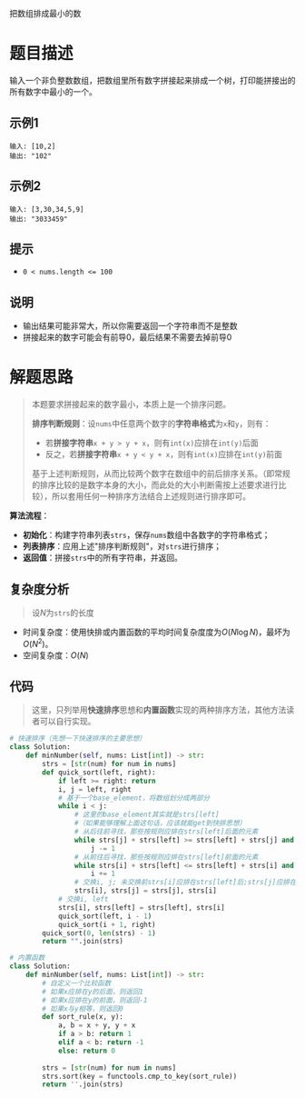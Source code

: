 把数组排成最小的数

# 题目描述

输入一个非负整数数组，把数组里所有数字拼接起来排成一个树，打印能拼接出的所有数字中最小的一个。

## 示例1

```
输入: [10,2]
输出: "102"
```

## 示例2

```
输入: [3,30,34,5,9]
输出: "3033459"
```

## 提示

- `0 < nums.length <= 100`

## 说明

- 输出结果可能非常大，所以你需要返回一个字符串而不是整数
- 拼接起来的数字可能会有前导0，最后结果不需要去掉前导0

# 解题思路

> 本题要求拼接起来的数字最小，本质上是一个排序问题。
>
> **排序判断规则**：设`nums`中任意两个数字的**字符串格式**为`x`和`y`，则有：
>
> - 若**拼接字符串**`x + y > y + x`，则有`int(x)`应排在`int(y)`后面
> - 反之，若**拼接字符串**`x + y < y + x`，则有`int(x)`应排在`int(y)`前面
>
> 基于上述判断规则，从而比较两个数字在数组中的前后排序关系。（即常规的排序比较的是数字本身的大小，而此处的大小判断需按上述要求进行比较），所以套用任何一种排序方法结合上述规则进行排序即可。

**算法流程**：

- **初始化**：构建字符串列表`strs`，保存`nums`数组中各数字的字符串格式；
- **列表排序**：应用上述"排序判断规则"，对`strs`进行排序；
- **返回值**：拼接`strs`中的所有字符串，并返回。

## 复杂度分析

> 设$N$为`strs`的长度

- 时间复杂度：使用快排或内置函数的平均时间复杂度度为$O(N\log N)$，最坏为$O(N^2)$。
- 空间复杂度：$O(N)$

## 代码

> 这里，只列举用**快速排序**思想和**内置函数**实现的两种排序方法，其他方法读者可以自行实现。

```python
# 快速排序（先想一下快速排序的主要思想）
class Solution:
    def minNumber(self, nums: List[int]) -> str:
        strs = [str(num) for num in nums]
        def quick_sort(left, right):
            if left >= right: return
            i, j = left, right
            # 基于一个base_element，将数组划分成两部分
            while i < j:
                # 这里的base_element其实就是strs[left]
                #（如果能够理解上面这句话，应该就能get到快排思想）
                # 从后往前寻找，那些按规则应排在strs[left]后面的元素
                while strs[j] + strs[left] >= strs[left] + strs[j] and i < j:
                    j -= 1
                # 从前往后寻找，那些按规则应排在strs[left]前面的元素
                while strs[i] + strs[left] <= strs[left] + strs[i] and i < j:
                    i += 1
                # 交换i, j; 未交换前strs[i]应排在strs[left]后;strs[j]应排在strs[left]前
                strs[i], strs[j] = strs[j], strs[i]
            # 交换i, left
            strs[i], strs[left] = strs[left], strs[i]
            quick_sort(left, i - 1)
            quick_sort(i + 1, right)
        quick_sort(0, len(strs) - 1)
        return "".join(strs)

# 内置函数
class Solution:
    def minNumber(self, nums: List[int]) -> str:
        # 自定义一个比较函数
        # 如果x应排在y的后面，则返回1
        # 如果x应排在y的前面，则返回-1
        # 如果x与y相等，则返回0
        def sort_rule(x, y):
            a, b = x + y, y + x
            if a > b: return 1
            elif a < b: return -1
            else: return 0
        
        strs = [str(num) for num in nums]
        strs.sort(key = functools.cmp_to_key(sort_rule))
        return ''.join(strs)

```

